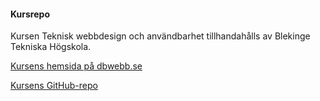 #### Kursrepo

Kursen Teknisk webbdesign och användbarhet tillhandahålls av Blekinge Tekniska Högskola.

[Kursens hemsida på dbwebb.se](https://dbwebb.se/kurser/design-v2)

[Kursens GitHub-repo](https://github.com/mosbth/designv2)
